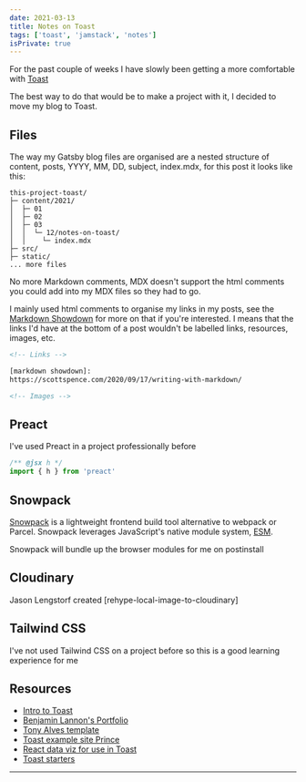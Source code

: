 ```yaml
---
date: 2021-03-13
title: Notes on Toast
tags: ['toast', 'jamstack', 'notes']
isPrivate: true
---
```


For the past couple of weeks I have slowly been getting a more
comfortable with [Toast]

The best way to do that would be to make a project with it, I decided
to move my blog to Toast.

## Files

The way my Gatsby blog files are organised are a nested structure of
content, posts, YYYY, MM, DD, subject, index.mdx, for this post it
looks like this:

```text
this-project-toast/
├─ content/2021/
│  ├─ 01
│  ├─ 02
│  ├─ 03
│  │  └─ 12/notes-on-toast/
│  │    └─ index.mdx
├─ src/
├─ static/
... more files
```

No more Markdown comments, MDX doesn't support the html comments you
could add into my MDX files so they had to go.

I mainly used html comments to organise my links in my posts, see the
[Markdown Showdown] for more on that if you're interested. I means
that the links I'd have at the bottom of a post wouldn't be labelled
links, resources, images, etc.

```html
<!-- Links -->

[markdown showdown]:
https://scottspence.com/2020/09/17/writing-with-markdown/

<!-- Images -->
```

## Preact

I've used Preact in a project professionally before

```jsx
/** @jsx h */
import { h } from 'preact'
```

## Snowpack

[Snowpack] is a lightweight frontend build tool alternative to webpack
or Parcel. Snowpack leverages JavaScript's native module system,
[ESM].

Snowpack will bundle up the browser modules for me on postinstall

## Cloudinary

Jason Lengstorf created [rehype-local-image-to-cloudinary]

## Tailwind CSS

I've not used Tailwind CSS on a project before so this is a good
learning experience for me

## Resources

- [Intro to Toast]
- [Benjamin Lannon's Portfolio]
- [Tony Alves template]
- [Toast example site Prince]
- [React data viz for use in Toast]
- [Toast starters]

---

[toast]: https://github.com/toastdotdev
[markdown showdown]:
  https://scottspence.com/2020/09/17/writing-with-markdown/
[intro to toast]: https://m-allanson-garden.netlify.app/intro-to-toast
[benjamin lannon's portfolio]: https://github.com/lannonbr/Portfolio
[tony alves template]: https://github.com/talves/toast-template
[toast example site prince]: https://github.com/maxcell/prince-toast
[react data viz for use in toast]: http://uber.github.io/react-vis/
[toast starters]: https://github.com/toastdotdev/starters
[snowpack]: https://www.snowpack.dev/
[esm]:
  https://developer.mozilla.org/en-US/docs/Web/JavaScript/Reference/Statements/import
